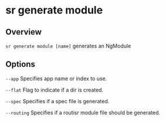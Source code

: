 <!-- Links in /docs/documentation should NOT have `.md` at the end, because they end up in our wiki at release. -->

# sr generate module

## Overview
`sr generate module [name]` generates an NgModule

## Options
`--app` Specifies app name or index to use.

`--flat` Flag to indicate if a dir is created.

`--spec` Specifies if a spec file is generated.

`--routing` Specifies if a routisr module file should be generated.
